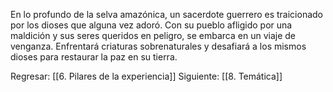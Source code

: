 En lo profundo de la selva amazónica, un sacerdote guerrero es traicionado por los dioses que alguna vez adoró. Con su pueblo afligido por una maldición y sus seres queridos en peligro, se embarca en un viaje de venganza. Enfrentará criaturas sobrenaturales y desafiará a los mismos dioses para restaurar la paz en su tierra.

Regresar: [[6. Pilares de la experiencia]]
Siguiente: [[8. Temática]]
